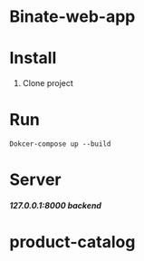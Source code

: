 # Binate-web-app
# Install 
1. Clone project 
# Run
`Dokcer-compose up --build`
# Server
##### 127.0.0.1:8000 backend
# product-catalog
